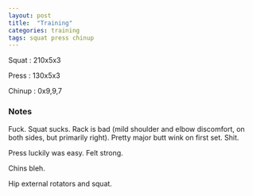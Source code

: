 ```yaml
---
layout: post
title:  "Training"
categories: training
tags: squat press chinup
---
```


Squat       :   210x5x3

Press       :   130x5x3

Chinup      :   0x9,9,7

### Notes

Fuck. Squat sucks. Rack is bad (mild shoulder and elbow discomfort, on both
sides, but primarily right). Pretty major butt wink on first set. Shit.

Press luckily was easy. Felt strong.

Chins bleh.

Hip external rotators and squat.
